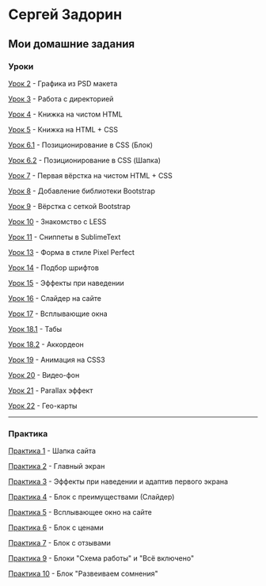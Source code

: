 # Сергей Задорин
## Мои домашние задания
### Уроки

[Урок 2](https://github.com/zadorinserj/zadorinserj.github.io/tree/master/lesson_2/img/) - Графика из PSD макета


[Урок 3](https://github.com/zadorinserj/zadorinserj.github.io/tree/master/lesson_3/) - Работа с директорией


[Урок 4](https://zadorinserj.github.io/lesson_4/) - Книжка на чистом HTML


[Урок 5](https://zadorinserj.github.io/lesson_5/) - Книжка на HTML + CSS


[Урок 6.1](https://zadorinserj.github.io/lesson_6/block/) - Позиционирование в CSS (Блок)


[Урок 6.2](https://zadorinserj.github.io/lesson_6/hat/) - Позиционирование в CSS (Шапка)


[Урок 7](https://zadorinserj.github.io/lesson_7/first_site/src/) - Первая вёрстка на чистом HTML + CSS


[Урок 8](https://zadorinserj.github.io/lesson_8/) - Добавление библиотеки Bootstrap


[Урок 9](https://zadorinserj.github.io/lesson_9/first_site/src/) - Вёрстка с сеткой Bootstrap


[Урок 10](https://github.com/zadorinserj/zadorinserj.github.io/tree/master/lesson_10/) - Знакомство с LESS


[Урок 11](https://github.com/zadorinserj/zadorinserj.github.io/tree/master/lesson_11/) - Сниппеты в SublimeText


[Урок 13](https://zadorinserj.github.io/lesson_13/pixel_perfect/src/) - Форма в стиле Pixel Perfect


[Урок 14](https://zadorinserj.github.io/lesson_14/src/) - Подбор шрифтов


[Урок 15](https://zadorinserj.github.io/lesson_15/src/) - Эффекты при наведении


[Урок 16](https://zadorinserj.github.io/lesson_16/slider/src/) - Слайдер на сайте


[Урок 17](https://zadorinserj.github.io/lesson_17/project/src/) - Всплывающие окна


[Урок 18.1](https://zadorinserj.github.io/lesson_18/tabs/src/) - Табы


[Урок 18.2](https://zadorinserj.github.io/lesson_18/accordion/src/) - Аккордеон


[Урок 19](https://zadorinserj.github.io/lesson_19/src/) - Анимация на CSS3


[Урок 20](https://zadorinserj.github.io/lesson_20/project/src/) - Видео-фон


[Урок 21](https://zadorinserj.github.io/lesson_21/project/) - Parallax эффект


[Урок 22](https://zadorinserj.github.io/lesson_22/project/) - Гео-карты


___



### Практика

[Практика 1](https://zadorinserj.github.io/practice_1/project/src/) - Шапка сайта


[Практика 2](https://zadorinserj.github.io/practice_2/project/src/) - Главный экран


[Практика 3](https://zadorinserj.github.io/practice_3/project/src/) - Эффекты при наведении и адаптив первого экрана


[Практика 4](https://zadorinserj.github.io/practice_4/project/src/) - Блок с преимуществами (Слайдер)


[Практика 5](https://zadorinserj.github.io/practice_5/project/src/) - Всплывающее окно на сайте


[Практика 6](https://zadorinserj.github.io/practice_6/project/src/) - Блок с ценами


[Практика 7](https://zadorinserj.github.io/practice_7/project/src/) - Блок с отзывами


[Практика 9](https://zadorinserj.github.io/practice_9/project/src/) - Блоки "Схема работы" и "Всё включено"


[Практика 10](https://zadorinserj.github.io/practice_10/project/src/) - Блок "Развеиваем сомнения"
